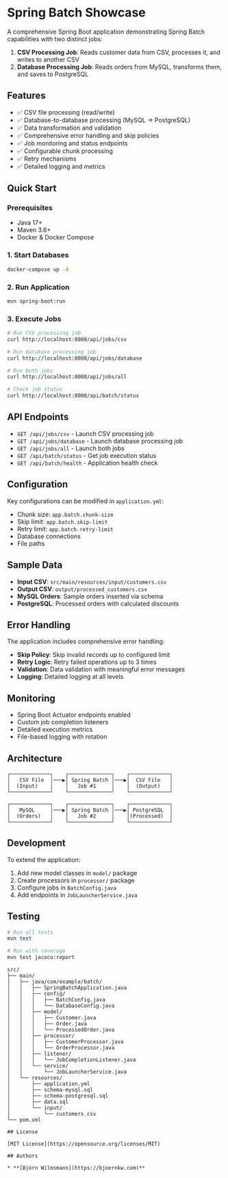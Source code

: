 # Spring Batch Showcase

A comprehensive Spring Boot application demonstrating Spring Batch capabilities with two distinct jobs:

1. **CSV Processing Job**: Reads customer data from CSV, processes it, and writes to another CSV
2. **Database Processing Job**: Reads orders from MySQL, transforms them, and saves to PostgreSQL

## Features

- ✅ CSV file processing (read/write)
- ✅ Database-to-database processing (MySQL → PostgreSQL)
- ✅ Data transformation and validation
- ✅ Comprehensive error handling and skip policies
- ✅ Job monitoring and status endpoints
- ✅ Configurable chunk processing
- ✅ Retry mechanisms
- ✅ Detailed logging and metrics

## Quick Start

### Prerequisites
- Java 17+
- Maven 3.6+
- Docker & Docker Compose

### 1. Start Databases
```bash
docker-compose up -d
```

### 2. Run Application
```bash
mvn spring-boot:run
```

### 3. Execute Jobs
```bash
# Run CSV processing job
curl http://localhost:8080/api/jobs/csv

# Run database processing job
curl http://localhost:8080/api/jobs/database

# Run both jobs
curl http://localhost:8080/api/jobs/all

# Check job status
curl http://localhost:8080/api/batch/status
```

## API Endpoints

- `GET /api/jobs/csv` - Launch CSV processing job
- `GET /api/jobs/database` - Launch database processing job
- `GET /api/jobs/all` - Launch both jobs
- `GET /api/batch/status` - Get job execution status
- `GET /api/batch/health` - Application health check

## Configuration

Key configurations can be modified in `application.yml`:

- Chunk size: `app.batch.chunk-size`
- Skip limit: `app.batch.skip-limit`
- Retry limit: `app.batch.retry-limit`
- Database connections
- File paths

## Sample Data

- **Input CSV**: `src/main/resources/input/customers.csv`
- **Output CSV**: `output/processed_customers.csv`
- **MySQL Orders**: Sample orders inserted via schema
- **PostgreSQL**: Processed orders with calculated discounts

## Error Handling

The application includes comprehensive error handling:

- **Skip Policy**: Skip invalid records up to configured limit
- **Retry Logic**: Retry failed operations up to 3 times
- **Validation**: Data validation with meaningful error messages
- **Logging**: Detailed logging at all levels

## Monitoring

- Spring Boot Actuator endpoints enabled
- Custom job completion listeners
- Detailed execution metrics
- File-based logging with rotation

## Architecture

```
┌─────────────┐    ┌──────────────┐    ┌─────────────┐
│   CSV File  │───▶│ Spring Batch │───▶│  CSV File   │
│  (Input)    │    │   Job #1     │    │  (Output)   │
└─────────────┘    └──────────────┘    └─────────────┘

┌─────────────┐    ┌──────────────┐    ┌─────────────┐
│   MySQL     │───▶│ Spring Batch │───▶│ PostgreSQL  │
│  (Orders)   │    │   Job #2     │    │(Processed)  │
└─────────────┘    └──────────────┘    └─────────────┘
```

## Development

To extend the application:

1. Add new model classes in `model/` package
2. Create processors in `processor/` package
3. Configure jobs in `BatchConfig.java`
4. Add endpoints in `JobLauncherService.java`

## Testing

```bash
# Run all tests
mvn test

# Run with coverage
mvn test jacoco:report
```
```
src/
├── main/
│   ├── java/com/example/batch/
│   │   ├── SpringBatchApplication.java
│   │   ├── config/
│   │   │   ├── BatchConfig.java
│   │   │   └── DatabaseConfig.java
│   │   ├── model/
│   │   │   ├── Customer.java
│   │   │   ├── Order.java
│   │   │   └── ProcessedOrder.java
│   │   ├── processor/
│   │   │   ├── CustomerProcessor.java
│   │   │   └── OrderProcessor.java
│   │   ├── listener/
│   │   │   └── JobCompletionListener.java
│   │   └── service/
│   │       └── JobLauncherService.java
│   └── resources/
│       ├── application.yml
│       ├── schema-mysql.sql
│       ├── schema-postgresql.sql
│       ├── data.sql
│       └── input/
│           └── customers.csv
└── pom.xml

## License

[MIT License](https://opensource.org/licenses/MIT)

## Authors

* **[Björn Wilmsmann](https://bjoernkw.com)**
